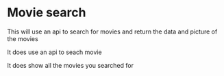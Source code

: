 # Movie search

This will use an api to search for movies and return the data and picture of the movies 

It does use an api to seach movie

It does show all the movies you searched for